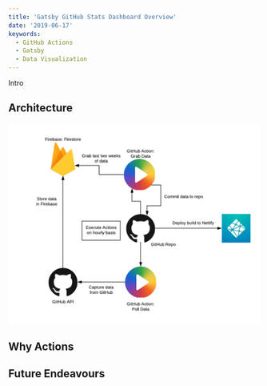 ```yaml
---
title: 'Gatsby GitHub Stats Dashboard Overview'
date: '2019-06-17'
keywords:
  - GitHub Actions
  - Gatsby
  - Data Visualization
---
```


Intro

## Architecture

![Gatsby Stats Architecture](images/GatsbyStatsSiteArchitecture.png)

## Why Actions

## Future Endeavours
